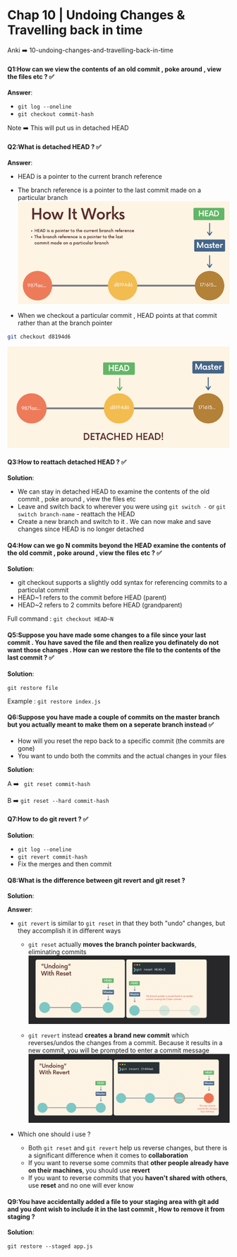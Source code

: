 # Chap 10 | Undoing Changes & Travelling back in time

Anki ➡️ 10-undoing-changes-and-travelling-back-in-time

#### Q1:How can we view the contents of an old commit , poke around , view the files etc ? ✅

**Answer**:

- `git log --oneline`
- `git checkout commit-hash`

Note ➡️ This will put us in detached HEAD

#### Q2:What is detached HEAD ? ✅

**Answer**:

- HEAD is a pointer to the current branch reference 
- The branch reference is a pointer to the last commit made on a particular branch![zzzz-detached-head-1](../../Assets/zzzz-detached-head-1.png)

- When we checkout a particular commit , HEAD points at that commit rather than at the branch pointer 

```bash
git checkout d8194d6	
```

![zzzzz-detached-head-2](../../Assets/zzzzz-detached-head-2.png)

#### Q3:How to reattach detached HEAD ? ✅

**Solution**:

- We can stay in detached HEAD to examine the contents of the old commit , poke around , view the files etc 
- Leave and switch back to wherever you were using `git switch -` or `git switch branch-name` - reattach the HEAD
- Create a new branch and switch to it . We can now make and save changes since HEAD is no longer detached

#### Q4:How can we go N commits beyond the HEAD examine the contents of the old commit , poke around , view the files etc ? ✅

**Solution**:

- git checkout supports a slightly odd syntax for referencing commits to a particulat commit 
- HEAD~1 refers to the commit before HEAD (parent)
- HEAD~2 refers to 2 commits before HEAD (grandparent)

Full command : `git checkout HEAD~N`

#### Q5:Suppose you have made some changes to a file since your last commit . You have saved the file and then realize you definately do not want those changes . How can we restore the file to the contents of the last commit ? ✅

**Solution**:

`git restore file`

Example : `git restore index.js`

####  Q6:Suppose you have made a couple of commits on the master branch but you actually meant to make them on a seperate branch instead ✅

- How will you reset the repo back to a specific commit (the commits are gone)
- You want to undo both the commits and the actual changes in your files 

**Solution**:

A ➡️ ` git reset commit-hash`

B ➡️ `git reset --hard commit-hash`

#### Q7:How to do git revert ? ✅

**Solution**:

- `git log --oneline`
- `git revert commit-hash`
- Fix the merges and then commit

#### Q8:What is the difference between git revert and git reset ? 

**Solution**:

**Answer**:

- `git revert` is similar to `git reset` in that they both "undo" changes, but they accomplish it in different ways

  - `git reset` actually **moves the branch pointer backwards**, eliminating commits![git-reset](../../Assets/git-reset.png)

  - `git revert` instead **creates a brand new commit** which reverses/undos the changes from a commit. Because it results in a new commit, you will be prompted to enter a commit message![git-revert](../../Assets/git-revert.png)

- Which one should i use ? 
  - Both `git reset` and `git revert` help us reverse changes, but there is a significant difference when it comes to **collaboration**
  - If you want to reverse some commits that **other people already have on their machines**, you should use **revert**
  - If you want to reverse commits that you **haven't shared with others**, use **reset** and no one will ever know

#### Q9:You have accidentally added a file to your staging area with git add and you dont wish to include it in the last commit , How to remove it from staging ? 

**Solution**:

`git restore --staged app.js`